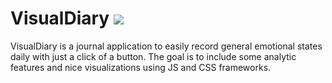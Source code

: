 # VisualDiary ![](https://img.shields.io/github/commit-activity/y/aekari/Capstone?style=plastic)

VisualDiary is a journal application to easily record general emotional states daily with just a click of a button. The goal is to include some analytic features and nice visualizations using JS and CSS frameworks.

<!--- 
VisualDiary is a journal application to easily record general emotional states daily with just a click of a button. It has some analytic features and nice visualizations.

## TABLE OF CONTENTS


## INSTALLATION

VisualDiary MT is not ready for release at this time. Follow for updates.

<!--- 
To clone this repository to your local machine, follow these steps:

1. Open a terminal or command prompt on your computer.
2. Navigate to the directory where you want to clone the repository.
3. Copy the HTTPS URL of the repository from the GitHub website.
4. In the terminal or command prompt, enter the following command:

```sh
git clone <paste the copied URL>
```

5. Press Enter to execute the command. Git will create a new directory with the same name as the repository and download all the files into it.

```sh
git clone https://github.com/aekari/VisualDiary.git
```

6. If you have set up SSH keys, you can use the SSH URL instead of the HTTPS URL to clone the repository:
```sh
git clone git@github.com:aekari/VisualDiary.git
```

7. Once the repository is cloned, you can start working on it on your local machine.

For more information on Git commands and how to use Git, refer to the [official Git documentation](https://git-scm.com/doc).

## USAGE

<include screenshots and instructions>

## Contributing

## CREDITS

## LICENSE

///////////
## Resources
- https://getbootstrap.com/docs/5.0/getting-started/introduction/
- https://startbootstrap.com/template/bare

## Tools
-->
